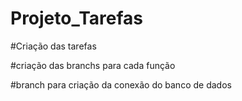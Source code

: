 # Projeto_Tarefas

#Criação das tarefas

#criação das branchs para cada função

#branch para criação da conexão do banco de dados